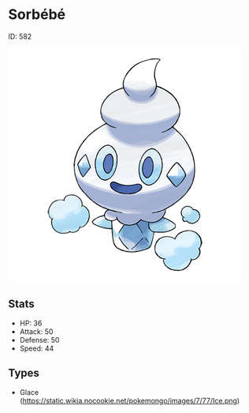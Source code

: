 # Sorbébé


ID: 582

![](https://raw.githubusercontent.com/PokeAPI/sprites/master/sprites/pokemon/other/official-artwork/582.png "Sorbébé")

## Stats


 - HP: 36
 - Attack: 50
 - Defense: 50
 - Speed: 44

## Types


 - Glace (https://static.wikia.nocookie.net/pokemongo/images/7/77/Ice.png)
